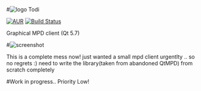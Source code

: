 #![logo](data/icons/application/24/app.png) Todi

[![AUR](https://img.shields.io/aur/license/yaourt.svg?maxAge=2592000)](COPYING) [![Build Status](https://travis-ci.org/narunlifescience/Todi.svg?branch=master)](https://travis-ci.org/narunlifescience/Todi)

Graphical MPD client (Qt 5.7)

#![screenshot](data/screenshot/todi_screenshot.png)

This is a complete mess now! just wanted a small mpd client urgentlty .. so no regrets :) need to write the library(taken from abandoned QtMPD) from scratch completely

#Work in progress.. Priority Low!
